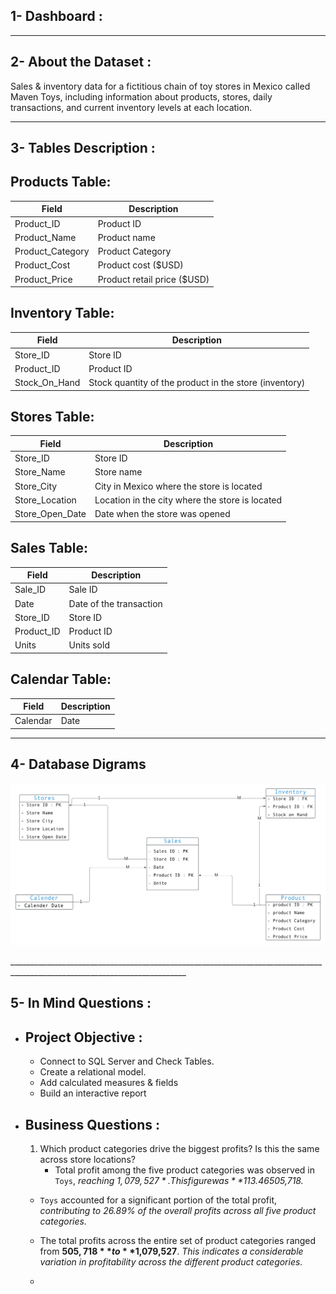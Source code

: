 ## 1- Dashboard :

__________________________________________________________________________________________________________________________

## 2- About the Dataset :
Sales & inventory data for a fictitious chain of toy stores in Mexico called Maven Toys, including information about products, stores, daily transactions, and current inventory levels at each location.
__________________________________________________________________________________________________________________________

## 3- Tables Description :

## Products Table:
|Field	| Description |
|-----|----------------|
| Product_ID |	Product ID |
| Product_Name |	Product name |
| Product_Category |	Product Category |
| Product_Cost |	Product cost ($USD) |
| Product_Price |	Product retail price ($USD) |

## Inventory Table:
|Field	| Description |
|-----|----------------|
|	Store_ID |	Store ID |
|	Product_ID |	Product ID |
| Stock_On_Hand |	Stock quantity of the product in the store (inventory) |

## Stores Table:
|Field	| Description |
|-----|----------------|
|	Store_ID|	Store ID|
|	Store_Name|	Store name|
|	Store_City|	City in Mexico where the store is located|
|	Store_Location|	Location in the city where the store is located|
| Store_Open_Date|	Date when the store was opened|

## Sales Table:
|Field	| Description |
|-----|----------------|
|	Sale_ID|	Sale ID|
|	Date|	Date of the transaction|
|	Store_ID|	Store ID|
|	Product_ID|	Product ID|
|	Units|	Units sold|

## Calendar Table:
|Field	| Description |
|-----|----------------|
| Calendar |	Date|	Calendar date|
__________________________________________________________________________________________________________________________

## 4- Database Digrams

</p>
  <p float="left">
  <img src='resources/Mexico Toy Sales.png'/>
</p>
__________________________________________________________________________________________________________________________

## 5- In Mind Questions :

- ## Project Objective :
  - Connect to SQL Server and Check Tables. 
  - Create a relational model.
  - Add calculated measures & fields
  - Build an interactive report

- ## Business Questions :
  1. Which product categories drive the biggest profits? Is this the same across store locations?
     - Total profit among the five product categories was observed in `Toys`, *reaching $1,079,527*. This figure was **113.46%** higher than the lowest total profit, which was in the `Sports & Outdoors` category at *$505,718.*

    - `Toys` accounted for a significant portion of the total profit, *contributing to 26.89% of the overall profits across all five product categories.*

    - The total profits across the entire set of product categories ranged from **$505,718** to **$1,079,527**. *This indicates a considerable variation in profitability across the different product categories.*
    
    - 
  
